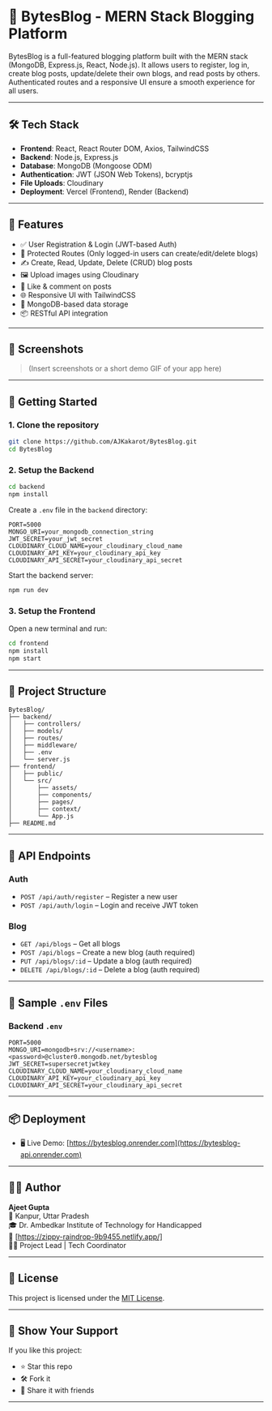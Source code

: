
# 📘 BytesBlog - MERN Stack Blogging Platform

BytesBlog is a full-featured blogging platform built with the MERN stack (MongoDB, Express.js, React, Node.js). It allows users to register, log in, create blog posts, update/delete their own blogs, and read posts by others. Authenticated routes and a responsive UI ensure a smooth experience for all users.

---

## 🛠️ Tech Stack

- **Frontend**: React, React Router DOM, Axios, TailwindCSS
- **Backend**: Node.js, Express.js
- **Database**: MongoDB (Mongoose ODM)
- **Authentication**: JWT (JSON Web Tokens), bcryptjs
- **File Uploads**: Cloudinary
- **Deployment**: Vercel (Frontend), Render (Backend)

---

## 🔑 Features

- ✅ User Registration & Login (JWT-based Auth)
- 🔐 Protected Routes (Only logged-in users can create/edit/delete blogs)
- ✍️ Create, Read, Update, Delete (CRUD) blog posts
- 🖼️ Upload images using Cloudinary
- 💬 Like & comment on posts
- 🌐 Responsive UI with TailwindCSS
- 💾 MongoDB-based data storage
- 📦 RESTful API integration

---

## 📸 Screenshots

> (Insert screenshots or a short demo GIF of your app here)

---

## 🚀 Getting Started

### 1. Clone the repository

```bash
git clone https://github.com/AJKakarot/BytesBlog.git
cd BytesBlog
```

### 2. Setup the Backend

```bash
cd backend
npm install
```

Create a `.env` file in the `backend` directory:

```env
PORT=5000
MONGO_URI=your_mongodb_connection_string
JWT_SECRET=your_jwt_secret
CLOUDINARY_CLOUD_NAME=your_cloudinary_cloud_name
CLOUDINARY_API_KEY=your_cloudinary_api_key
CLOUDINARY_API_SECRET=your_cloudinary_api_secret
```

Start the backend server:

```bash
npm run dev
```

### 3. Setup the Frontend

Open a new terminal and run:

```bash
cd frontend
npm install
npm start
```

---

## 📁 Project Structure

```
BytesBlog/
├── backend/
│   ├── controllers/
│   ├── models/
│   ├── routes/
│   ├── middleware/
│   ├── .env
│   └── server.js
├── frontend/
│   ├── public/
│   └── src/
│       ├── assets/
│       ├── components/
│       ├── pages/
│       ├── context/
│       └── App.js
├── README.md
```

---

## 🧠 API Endpoints

### Auth

- `POST /api/auth/register` – Register a new user
- `POST /api/auth/login` – Login and receive JWT token

### Blog

- `GET /api/blogs` – Get all blogs
- `POST /api/blogs` – Create a new blog (auth required)
- `PUT /api/blogs/:id` – Update a blog (auth required)
- `DELETE /api/blogs/:id` – Delete a blog (auth required)

---

## 🧪 Sample `.env` Files

### Backend `.env`

```env
PORT=5000
MONGO_URI=mongodb+srv://<username>:<password>@cluster0.mongodb.net/bytesblog
JWT_SECRET=supersecretjwtkey
CLOUDINARY_CLOUD_NAME=your_cloudinary_cloud_name
CLOUDINARY_API_KEY=your_cloudinary_api_key
CLOUDINARY_API_SECRET=your_cloudinary_api_secret
```

---

## 📦 Deployment

- 🖥️ Live Demo: [https://bytesblog.onrender.com](https://bytesblog-api.onrender.com)

---

## 🧑‍💻 Author

**Ajeet Gupta**  
📍 Kanpur, Uttar Pradesh  
🎓 Dr. Ambedkar Institute of Technology for Handicapped  
📧 [https://zippy-raindrop-9b9455.netlify.app/]  
🧑‍💼 Project Lead | Tech Coordinator  

---

## 📜 License

This project is licensed under the [MIT License](LICENSE).

---

## 🌟 Show Your Support

If you like this project:

- ⭐ Star this repo
- 🛠️ Fork it
- 🙋 Share it with friends

---

